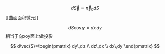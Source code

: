
$$
d\vec{S}=\vec{n}_{0} dS
$$
[[曲面面积微元]]

$$
dS \cos\gamma=dx\,dy
$$
相当于向xoy面上做投影

$$
d\vec{S}=\begin{pmatrix}
dy\,dz \\
dz\,dx \\
dx\,dy
\end{pmatrix}
$$
